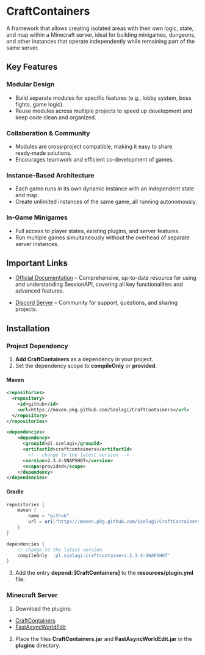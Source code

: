 # CraftContainers

A framework that allows creating isolated areas with their own logic, state,
and map within a Minecraft server, ideal for building minigames, dungeons,
and other instances that operate independently while remaining part of the same server.

## Key Features

### Modular Design
- Build separate modules for specific features (e.g., lobby system, boss fights, game logic).
- Reuse modules across multiple projects to speed up development and keep code clean and organized.
### Collaboration & Community
- Modules are cross‑project compatible, making it easy to share ready‑made solutions.
- Encourages teamwork and efficient co‑development of games.
### Instance-Based Architecture
- Each game runs in its own dynamic instance with an independent state and map.
- Create unlimited instances of the same game, all running autonomously.
### In‑Game Minigames
- Full access to player states, existing plugins, and server features.
- Run multiple games simultaneously without the overhead of separate server instances.

## Important Links

* [Official Documentation](https://szelagi.github.io/SessionAPI/) – Comprehensive, up-to-date resource for using and
  understanding SessionAPI, covering all key functionalities and advanced features.

* [Discord Server](https://discord.com/invite/za2pYfGWRN) – Community for support, questions, and sharing projects.


## Installation

### Project Dependency
1. **Add CraftContainers** as a dependency in your project.
2. Set the dependency scope to **compileOnly** or **provided**.

#### Maven

```xml
<repositories>
  <repository>
    <id>github</id>
    <url>https://maven.pkg.github.com/Szelagi/CraftContainers</url>
  </repository>
</repositories>

<dependencies>
    <dependency>
      <groupId>pl.szelagi</groupId>
      <artifactId>craftcontainers</artifactId>
        <!-- change to the latest version -->
      <version>2.3.4-SNAPSHOT</version>
      <scope>provided</scope>
    </dependency>
</dependencies>
```

#### Gradle
```groovy
repositories {
    maven {
        name = "github"
        url = uri("https://maven.pkg.github.com/Szelagi/CraftContainers")
    }
}

dependencies {
    // change to the latest version
    compileOnly  'pl.szelagi:craftcontainers:2.3.4-SNAPSHOT'
}
```
3. Add the entry **depend: [CraftContainers]** to the **resources/plugin.yml** file.

### Minecraft Server

1. Download the plugins:
  - [CraftContainers](https://github.com/Szelagi/CraftContainers/releases)
  - [FastAsyncWorldEdit](https://intellectualsites.github.io/download/fawe.html)
2. Place the files **CraftContainers.jar** and **FastAsyncWorldEdit.jar** in the **plugins** directory.
